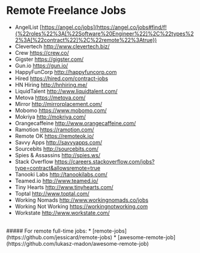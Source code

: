 # Remote Freelance Jobs

* AngelList [https://angel.co/jobs](https://angel.co/jobs#find/f!{%22roles%22%3A[%22Software%20Engineer%22]%2C%22types%22%3A[%22contract%22]%2C%22remote%22%3Atrue})
* Clevertech http://www.clevertech.biz/
* Crew https://crew.co/
* Gigster https://gigster.com/
* Gun.io https://gun.io/
* HappyFunCorp http://happyfuncorp.com
* Hired https://hired.com/contract-jobs
* HN Hiring http://hnhiring.me/
* LiquidTalent http://www.liquidtalent.com/
* Metova https://metova.com/
* Mirror http://mirrorplacement.com/
* Mobomo https://www.mobomo.com/
* Mokriya http://mokriya.com/
* Orangecaffeine http://www.orangecaffeine.com/
* Ramotion https://ramotion.com/
* Remote OK https://remoteok.io/
* Savvy Apps http://savvyapps.com/
* Sourcebits http://sourcebits.com/
* Spies & Assassins http://spies.ws/
* Stack Overflow https://careers.stackoverflow.com/jobs?type=contract&allowsremote=true
* Tanooki Labs http://tanookilabs.com/
* Teamed.io http://www.teamed.io/
* Tiny Hearts http://www.tinyhearts.com/
* Toptal http://www.toptal.com/
* Working Nomads http://www.workingnomads.co/jobs
* Working Not Working https://workingnotworking.com
* Workstate http://www.workstate.com/

<br>
##### For remote full-time jobs:
* [remote-jobs](https://github.com/jessicard/remote-jobs)
* [awesome-remote-job](https://github.com/lukasz-madon/awesome-remote-job)
